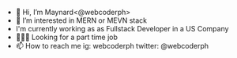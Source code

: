 - 👋 Hi, I’m Maynard<@webcoderph>
- 👀 I’m interested in MERN or MEVN stack
- I'm currently working as as Fullstack Developer in a US Company
- 🧑🏻‍💻 Looking for a part time job
- 📫 How to reach me ig: webcoderph twitter: @webcoderph

<!---
webcoderph/webcoderph is a ✨ special ✨ repository because its `README.md` (this file) appears on your GitHub profile.
You can click the Preview link to take a look at your changes.
--->
